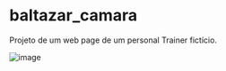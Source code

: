 # baltazar_camara
Projeto de um web page de um personal Trainer fictício.

![image](https://github.com/EdsonCampanhao/baltazar_camara/assets/108037292/555b8246-3282-43c3-a1a4-08b1aff4a788)

